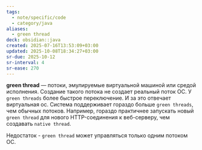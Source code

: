 ```yaml
---
tags:
  - note/specific/code
  - category/java
aliases:
  - green thread
deck: obsidian::java
created: 2025-07-16T13:53:09+03:00
updated: 2025-10-08T18:34:27+03:00
sr-due: 2025-10-12
sr-interval: 4
sr-ease: 270
---
```


**green thread**
—
потоки, эмулируемые виртуальной машиной или средой исполнения. Создание такого потока не создает реальный поток ОС.
У `green threads` более быстрое переключение. И за это отвечает виртуальная ос.
Система поддерживает гораздо больше `green threads`, чем обычных потоков.
Например, гораздо практичнее запускать новый `green thread` для нового HTTP-соединения к веб-серверу, чем создавать `native thread`.

Недостаток - `green thread` может управляться только одним потоком ОС.
